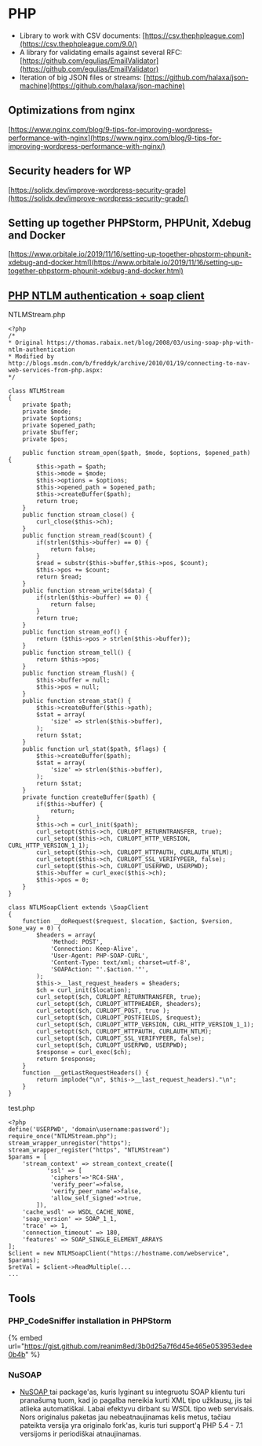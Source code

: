 # PHP

* Library to work with CSV documents: [https://csv.thephpleague.com](https://csv.thephpleague.com/9.0/)
* A library for validating emails against several RFC: [https://github.com/egulias/EmailValidator](https://github.com/egulias/EmailValidator)
* Iteration of big JSON files or streams: [https://github.com/halaxa/json-machine](https://github.com/halaxa/json-machine)

## Optimizations from nginx

[https://www.nginx.com/blog/9-tips-for-improving-wordpress-performance-with-nginx](https://www.nginx.com/blog/9-tips-for-improving-wordpress-performance-with-nginx/)

## Security headers for WP

[https://solidx.dev/improve-wordpress-security-grade](https://solidx.dev/improve-wordpress-security-grade/)

## Setting up together PHPStorm, PHPUnit, Xdebug and Docker

[https://www.orbitale.io/2019/11/16/setting-up-together-phpstorm-phpunit-xdebug-and-docker.html](https://www.orbitale.io/2019/11/16/setting-up-together-phpstorm-phpunit-xdebug-and-docker.html)

## [PHP NTLM authentication + soap client](https://stackoverflow.com/questions/40218466/php-ntlm-authentication-soap-client)

NTLMStream.php

```
<?php
/*
* Original https://thomas.rabaix.net/blog/2008/03/using-soap-php-with-ntlm-authentication
* Modified by http://blogs.msdn.com/b/freddyk/archive/2010/01/19/connecting-to-nav-web-services-from-php.aspx:
*/

class NTLMStream
{
    private $path;
    private $mode;
    private $options;
    private $opened_path;
    private $buffer;
    private $pos;

    public function stream_open($path, $mode, $options, $opened_path) {
        $this->path = $path;
        $this->mode = $mode;
        $this->options = $options;
        $this->opened_path = $opened_path;
        $this->createBuffer($path);
        return true;
    }
    public function stream_close() {
        curl_close($this->ch);
    }
    public function stream_read($count) {
        if(strlen($this->buffer) == 0) {
            return false;
        }
        $read = substr($this->buffer,$this->pos, $count);
        $this->pos += $count;
        return $read;
    }
    public function stream_write($data) {
        if(strlen($this->buffer) == 0) {
            return false;
        }
        return true;
    }
    public function stream_eof() {
        return ($this->pos > strlen($this->buffer));
    }
    public function stream_tell() {
        return $this->pos;
    }
    public function stream_flush() {
        $this->buffer = null;
        $this->pos = null;
    }
    public function stream_stat() {
        $this->createBuffer($this->path);
        $stat = array(
            'size' => strlen($this->buffer),
        );
        return $stat;
    }
    public function url_stat($path, $flags) {
        $this->createBuffer($path);
        $stat = array(
            'size' => strlen($this->buffer),
        );
        return $stat;
    }
    private function createBuffer($path) {
        if($this->buffer) {
            return;
        }
        $this->ch = curl_init($path);
        curl_setopt($this->ch, CURLOPT_RETURNTRANSFER, true);
        curl_setopt($this->ch, CURLOPT_HTTP_VERSION, CURL_HTTP_VERSION_1_1);
        curl_setopt($this->ch, CURLOPT_HTTPAUTH, CURLAUTH_NTLM);
        curl_setopt($this->ch, CURLOPT_SSL_VERIFYPEER, false);
        curl_setopt($this->ch, CURLOPT_USERPWD, USERPWD);
        $this->buffer = curl_exec($this->ch);
        $this->pos = 0;
    }
}

class NTLMSoapClient extends \SoapClient
{
    function __doRequest($request, $location, $action, $version, $one_way = 0) {
        $headers = array(
            'Method: POST',
            'Connection: Keep-Alive',
            'User-Agent: PHP-SOAP-CURL',
            'Content-Type: text/xml; charset=utf-8',
            'SOAPAction: "'.$action.'"',
        );
        $this->__last_request_headers = $headers;
        $ch = curl_init($location);
        curl_setopt($ch, CURLOPT_RETURNTRANSFER, true);
        curl_setopt($ch, CURLOPT_HTTPHEADER, $headers);
        curl_setopt($ch, CURLOPT_POST, true );
        curl_setopt($ch, CURLOPT_POSTFIELDS, $request);
        curl_setopt($ch, CURLOPT_HTTP_VERSION, CURL_HTTP_VERSION_1_1);
        curl_setopt($ch, CURLOPT_HTTPAUTH, CURLAUTH_NTLM);
        curl_setopt($ch, CURLOPT_SSL_VERIFYPEER, false);
        curl_setopt($ch, CURLOPT_USERPWD, USERPWD);
        $response = curl_exec($ch);
        return $response;
    }
    function __getLastRequestHeaders() {
        return implode("\n", $this->__last_request_headers)."\n";
    }
}
```

test.php

```
<?php
define('USERPWD', 'domain\username:password');
require_once("NTLMStream.php");
stream_wrapper_unregister("https");
stream_wrapper_register("https", "NTLMStream")
$params = [
    'stream_context' => stream_context_create([
           'ssl' => [
            'ciphers'=>'RC4-SHA', 
            'verify_peer'=>false, 
            'verify_peer_name'=>false, 
            'allow_self_signed'=>true,
        ]),
    'cache_wsdl' => WSDL_CACHE_NONE,
    'soap_version' => SOAP_1_1,
    'trace' => 1,
    'connection_timeout' => 180, 
    'features' => SOAP_SINGLE_ELEMENT_ARRAYS
];
$client = new NTLMSoapClient("https://hostname.com/webservice", $params);
$retVal = $client->ReadMultiple(...
...
```

## Tools

### PHP\_CodeSniffer installation in PHPStorm

{% embed url="https://gist.github.com/reanim8ed/3b0d25a7f6d45e465e053953edee0b4b" %}

### NuSOAP

* [NuSOAP ](https://github.com/econea/nusoap)tai package'as, kuris lyginant su integruotu SOAP klientu turi pranašumą tuom, kad jo pagalba nereikia kurti XML tipo užklausų, jis tai atlieka automatiškai. Labai efektyvu dirbant su WSDL tipo web servisais. Nors originalus paketas jau nebeatnaujinamas kelis metus, tačiau pateikta versija yra originalo fork'as, kuris turi support'ą PHP 5.4 - 7.1 versijoms ir periodiškai atnaujinamas.
